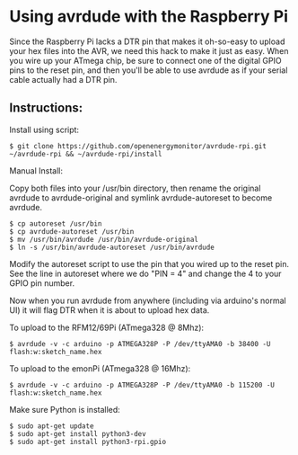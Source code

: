 Using avrdude with the Raspberry Pi
===================================

Since the Raspberry Pi lacks a DTR pin that makes it oh-so-easy to upload your hex files into
the AVR, we need this hack to make it just as easy.  When you wire up your ATmega chip, be sure
to connect one of the digital GPIO pins to the reset pin, and then you'll be able to use avrdude
as if your serial cable actually had a DTR pin.

Instructions:
-------------

Install using script:

    $ git clone https://github.com/openenergymonitor/avrdude-rpi.git ~/avrdude-rpi && ~/avrdude-rpi/install


Manual Install: 

Copy both files into your /usr/bin directory, then rename the original avrdude to avrdude-original
and symlink avrdude-autoreset to become avrdude.

    $ cp autoreset /usr/bin
    $ cp avrdude-autoreset /usr/bin
    $ mv /usr/bin/avrdude /usr/bin/avrdude-original
    $ ln -s /usr/bin/avrdude-autoreset /usr/bin/avrdude

Modify the autoreset script to use the pin that you wired up to the reset pin.  See the line in
autoreset where we do "PIN = 4" and change the 4 to your GPIO pin number.

Now when you run avrdude from anywhere (including via arduino's normal UI) it will flag DTR when
it is about to upload hex data.

To upload to the RFM12/69Pi (ATmega328 @ 8Mhz):

    $ avrdude -v -c arduino -p ATMEGA328P -P /dev/ttyAMA0 -b 38400 -U flash:w:sketch_name.hex

To upload to the emonPi (ATmega328 @ 16Mhz): 

    $ avrdude -v -c arduino -p ATMEGA328P -P /dev/ttyAMA0 -b 115200 -U flash:w:sketch_name.hex

Make sure Python is installed:

    $ sudo apt-get update
    $ sudo apt-get install python3-dev
    $ sudo apt-get install python3-rpi.gpio
